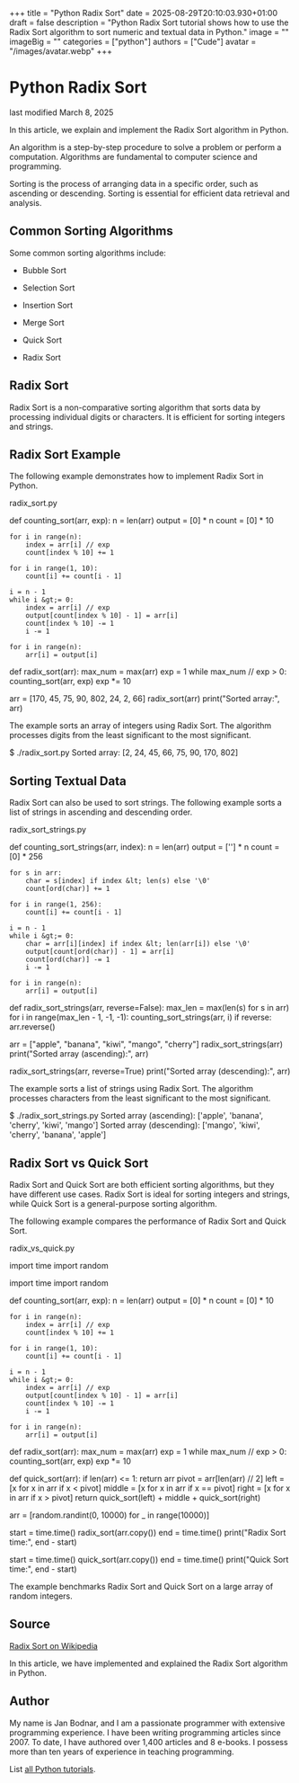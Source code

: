 +++
title = "Python Radix Sort"
date = 2025-08-29T20:10:03.930+01:00
draft = false
description = "Python Radix Sort tutorial shows how to use the Radix Sort algorithm to sort numeric and textual data in Python."
image = ""
imageBig = ""
categories = ["python"]
authors = ["Cude"]
avatar = "/images/avatar.webp"
+++

# Python Radix Sort

last modified March 8, 2025

In this article, we explain and implement the Radix Sort algorithm in Python.

An algorithm is a step-by-step procedure to solve a problem or perform
a computation. Algorithms are fundamental to computer science and programming.

Sorting is the process of arranging data in a specific order, such as
ascending or descending. Sorting is essential for efficient data retrieval and
analysis.

## Common Sorting Algorithms

Some common sorting algorithms include:

- Bubble Sort

- Selection Sort

- Insertion Sort

- Merge Sort

- Quick Sort

- Radix Sort

## Radix Sort

Radix Sort is a non-comparative sorting algorithm that sorts data by
processing individual digits or characters. It is efficient for sorting integers
and strings.

## Radix Sort Example

The following example demonstrates how to implement Radix Sort in Python.

radix_sort.py
  

def counting_sort(arr, exp):
    n = len(arr)
    output = [0] * n
    count = [0] * 10

    for i in range(n):
        index = arr[i] // exp
        count[index % 10] += 1

    for i in range(1, 10):
        count[i] += count[i - 1]

    i = n - 1
    while i &gt;= 0:
        index = arr[i] // exp
        output[count[index % 10] - 1] = arr[i]
        count[index % 10] -= 1
        i -= 1

    for i in range(n):
        arr[i] = output[i]

def radix_sort(arr):
    max_num = max(arr)
    exp = 1
    while max_num // exp &gt; 0:
        counting_sort(arr, exp)
        exp *= 10

arr = [170, 45, 75, 90, 802, 24, 2, 66]
radix_sort(arr)
print("Sorted array:", arr)

The example sorts an array of integers using Radix Sort. The algorithm processes
digits from the least significant to the most significant.

$ ./radix_sort.py 
Sorted array: [2, 24, 45, 66, 75, 90, 170, 802]

## Sorting Textual Data

Radix Sort can also be used to sort strings. The following example sorts a list
of strings in ascending and descending order.

radix_sort_strings.py
  

def counting_sort_strings(arr, index):
    n = len(arr)
    output = [''] * n
    count = [0] * 256

    for s in arr:
        char = s[index] if index &lt; len(s) else '\0'
        count[ord(char)] += 1

    for i in range(1, 256):
        count[i] += count[i - 1]

    i = n - 1
    while i &gt;= 0:
        char = arr[i][index] if index &lt; len(arr[i]) else '\0'
        output[count[ord(char)] - 1] = arr[i]
        count[ord(char)] -= 1
        i -= 1

    for i in range(n):
        arr[i] = output[i]

def radix_sort_strings(arr, reverse=False):
    max_len = max(len(s) for s in arr)
    for i in range(max_len - 1, -1, -1):
        counting_sort_strings(arr, i)
    if reverse:
        arr.reverse()

arr = ["apple", "banana", "kiwi", "mango", "cherry"]
radix_sort_strings(arr)
print("Sorted array (ascending):", arr)

radix_sort_strings(arr, reverse=True)
print("Sorted array (descending):", arr)

The example sorts a list of strings using Radix Sort. The algorithm processes
characters from the least significant to the most significant.

$ ./radix_sort_strings.py 
Sorted array (ascending): ['apple', 'banana', 'cherry', 'kiwi', 'mango']
Sorted array (descending): ['mango', 'kiwi', 'cherry', 'banana', 'apple']

## Radix Sort vs Quick Sort

Radix Sort and Quick Sort are both efficient sorting algorithms, but they have
different use cases. Radix Sort is ideal for sorting integers and strings, while
Quick Sort is a general-purpose sorting algorithm.

The following example compares the performance of Radix Sort and Quick Sort.

radix_vs_quick.py
  

import time
import random

import time
import random

def counting_sort(arr, exp):
    n = len(arr)
    output = [0] * n
    count = [0] * 10

    for i in range(n):
        index = arr[i] // exp
        count[index % 10] += 1

    for i in range(1, 10):
        count[i] += count[i - 1]

    i = n - 1
    while i &gt;= 0:
        index = arr[i] // exp
        output[count[index % 10] - 1] = arr[i]
        count[index % 10] -= 1
        i -= 1

    for i in range(n):
        arr[i] = output[i]

def radix_sort(arr):
    max_num = max(arr)
    exp = 1
    while max_num // exp &gt; 0:
        counting_sort(arr, exp)
        exp *= 10

def quick_sort(arr):
    if len(arr) &lt;= 1:
        return arr
    pivot = arr[len(arr) // 2]
    left = [x for x in arr if x &lt; pivot]
    middle = [x for x in arr if x == pivot]
    right = [x for x in arr if x &gt; pivot]
    return quick_sort(left) + middle + quick_sort(right)

arr = [random.randint(0, 10000) for _ in range(10000)]

start = time.time()
radix_sort(arr.copy())
end = time.time()
print("Radix Sort time:", end - start)

start = time.time()
quick_sort(arr.copy())
end = time.time()
print("Quick Sort time:", end - start)

The example benchmarks Radix Sort and Quick Sort on a large array of random
integers.

## Source

[Radix Sort on Wikipedia](https://en.wikipedia.org/wiki/Radix_sort)

In this article, we have implemented and explained the Radix Sort algorithm in
Python.

## Author

My name is Jan Bodnar, and I am a passionate programmer with extensive
programming experience. I have been writing programming articles since 2007.
To date, I have authored over 1,400 articles and 8 e-books. I possess more
than ten years of experience in teaching programming.

List [all Python tutorials](/python/).
